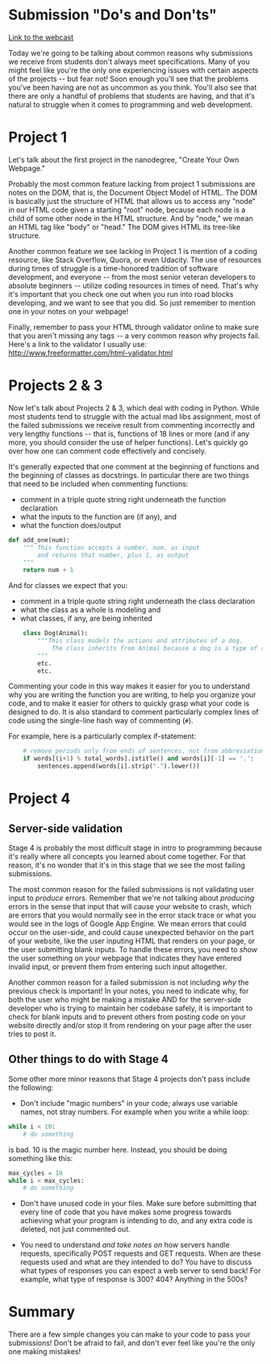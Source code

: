 # Submission "Do's and Don'ts"

[Link to the webcast](https://join.onstreammedia.com/play/udacity/8480-common-reasons)

Today we're going to be talking about common reasons why submissions we receive from students don't always meet specifications. Many of you might feel like you're the only one experiencing issues with certain aspects of the projects -- but fear not! Soon enough you'll see that the problems you've been having are not as uncommon as you think. You'll also see that there are only a handful of problems that students are having, and that it's natural to struggle when it comes to programming and web development.

# Project 1

Let's talk about the first project in the nanodegree, "Create Your Own Webpage."

Probably the most common feature lacking from project 1 submissions are notes on the DOM, that is, the Document Object Model of HTML. The DOM is basically just the structure of HTML that allows us to access any "node" in our HTML code given a starting "root" node, because each node is a child of some other node in the HTML structure. And by "node," we mean an HTML tag like "body" or "head." The DOM gives HTML its tree-like structure.

Another common feature we see lacking in Project 1 is mention of a coding resource, like Stack Overflow, Quora, or even Udacity. The use of resources during times of struggle is a time-honored tradition of software development, and everyone -- from the most senior veteran developers to absolute beginners -- utilize coding resources in times of need. That's why it's important that you check one out when you run into road blocks developing, and we want to see that you did. So just remember to mention one in your notes on your webpage!

Finally, remember to pass your HTML through validator online to make sure that you aren't missing any tags -- a very common reason why projects fail. Here's a link to the validator I usually use: http://www.freeformatter.com/html-validator.html


# Projects 2 & 3

Now let's talk about Projects 2 & 3, which deal with coding in Python. While most students tend to struggle with the actual mad libs assignment, most of the failed submissions we receive result from commenting incorrectly and very lengthy functions -- that is, functions of 18 lines or more (and if any more, you should consider the use of helper functions). Let's quickly go over how one can comment code effectively and concisely.

It's generally expected that one comment at the beginning of functions and the beginning of classes as docstrings. In particular there are two things that need to be included when commenting functions:

- comment in a triple quote string right underneath the function declaration
- what the inputs to the function are (if any), and 
- what the function does/output

```python
def add_one(num):
	""" This function accepts a number, num, as input
		and returns that number, plus 1, as output
	"""
	return num + 1
```

And for classes we expect that you:

- comment in a triple quote string right underneath the class declaration
- what the class as a whole is modeling and
- what classes, if any, are being inherited

```python
	class Dog(Animal):
		"""This class models the actions and attributes of a dog.
			The class inherits from Animal because a dog is a type of animal.
		"""
		etc.
		etc.
```

Commenting your code in this way makes it easier for you to understand why you are writing the function you are writing, to help you organize your code, and to make it easier for others to quickly grasp what your code is designed to do. It is also standard to comment particularly complex lines of code using the single-line hash way of commenting (`#`).

For example, here is a particularly complex if-statement:

```python
    # remove periods only from ends of sentences, not from abbreviations
    if words[(i+1) % total_words].istitle() and words[i][-1] == '.':
        sentences.append(words[i].strip(".").lower())
```

# Project 4

## Server-side validation

Stage 4 is probably the most difficult stage in intro to programming because it's really where all concepts you learned about come together. For that reason, it's no wonder that it's in this stage that we see the most failing submissions. 

The most common reason for the failed submissions is not validating user input to *produce* errors. Remember that we're not talking about *producing* errors in the sense that input that will cause your website to crash, which are errors that you would normally see in the error stack trace or what you would see in the logs of Google App Engine. We mean errors that could occur on the user-side, and could cause unexpected behavior on the part of your website, like the user inputing HTML that renders on your page, or the user submitting blank inputs. To handle these errors, you need to *show* the user something on your webpage that indicates they have entered invalid input, or prevent them from entering such input altogether.

Another common reason for a failed submission is not including *why* the previous check is important! In your notes, you need to indicate why, for both the user who might be making a mistake AND for the server-side developer who is trying to maintain her codebase safely, it is important to check for blank inputs and to prevent others from posting code on your website directly and/or stop it from rendering on your page after the user tries to post it.

## Other things to do with Stage 4
Some other more minor reasons that Stage 4 projects don't pass include the following:

- Don't include "magic numbers" in your code; always use variable names, not stray numbers. For example when you write a while loop:

```python
while i < 10:
	# do something
```

is bad. 10 is the magic number here. Instead, you should be doing something like this:

```python
max_cycles = 10
while i < max_cycles:
	# do something
```

- Don't have unused code in your files. Make sure before submitting that every line of code that you have makes some progress towards achieving what your program is intending to do, and any extra code is deleted, not just commented out.

- You need to understand *and take notes on* how servers handle requests, specifically POST requests and GET requests. When are these requests used and what are they intended to do? You have to discuss what types of responses you can expect a web server to send back! For example, what type of response is 300? 404? Anything in the 500s?

# Summary

There are a few simple changes you can make to your code to pass your submissions! Don't be afraid to fail, and don't ever feel like you're the only one making mistakes!